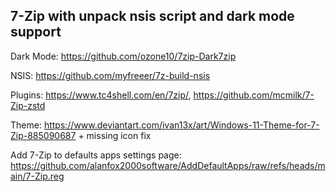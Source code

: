 ## 7-Zip with unpack nsis script and dark mode support 

Dark Mode: https://github.com/ozone10/7zip-Dark7zip

NSIS: https://github.com/myfreeer/7z-build-nsis

Plugins: https://www.tc4shell.com/en/7zip/, https://github.com/mcmilk/7-Zip-zstd

Theme: https://www.deviantart.com/ivan13x/art/Windows-11-Theme-for-7-Zip-885090687 + missing icon fix

Add 7-Zip to defaults apps settings page: https://github.com/alanfox2000software/AddDefaultApps/raw/refs/heads/main/7-Zip.reg
